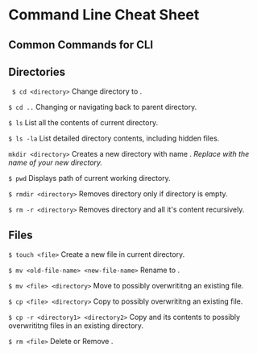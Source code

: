 # Command Line Cheat Sheet
## Common Commands for CLI

## Directories

``` $ cd <directory>```
Change directory to <directory>.

```$ cd ..```
Changing or navigating back to parent directory.

```$ ls```
List all the contents of current directory.

```$ ls -la```
List detailed directory contents, including hidden files.

```mkdir <directory>```
Creates a new directory with name <directory>. *Replace <directory> with the name of your new directory.*

```$ pwd``` 
Displays path of current working directory.

```$ rmdir <directory>```
Removes directory only if directory is empty.

```$ rm -r <directory>```
Removes directory and all it's content recursively.


## Files

```$ touch <file>```
Create a new file in current directory.

```$ mv <old-file-name> <new-file-name>```
Rename <old-file-name> to <new-file-name>.

```$ mv <file> <directory>```
Move <file> to <directory> possibly overwrititng an existing file.

```$ cp <file> <directory>```
Copy <file> to <directory> possibly overwrititng an existing file.

```$ cp -r <directory1> <directory2>```
Copy <directory1> and its contents to <directory2> possibly overwrititng files in an existing directory.

```$ rm <file>```
Delete or Remove <file>.




